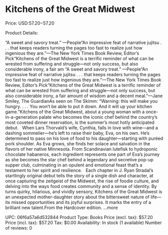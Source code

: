# Kitchens of the Great Midwest

Price: USD:$57.20-$57.20

Product Details:

“A sweet and savory treat.” —People“An impressive feat of narrative jujitsu . . . that keeps readers turning the pages too fast to realize just how ingenious they are.”—The New York Times Book Review, Editor’s Pick“Kitchens of the Great Midwest is a terrific reminder of what can be wrested from suffering and struggle—not only success, but also considerable irony, a fair am “A sweet and savory treat.” —People“An impressive feat of narrative jujitsu . . . that keeps readers turning the pages too fast to realize just how ingenious they are.”—The New York Times Book Review, Editor’s Pick“Kitchens of the Great Midwest is a terrific reminder of what can be wrested from suffering and struggle—not only success, but also considerable irony, a fair amount of wisdom and a decent meal.”—Jane Smiley, The GuardianAs seen on The Skimm: “Warning: this will make you hungry. . . . You won’t be able to put it down. And it will up your kitchen game.”Kitchens of the Great Midwest, about a young woman with a once-in-a-generation palate who becomes the iconic chef behind the country’s most coveted dinner reservation, is the summer’s most hotly anticipated debut.   When Lars Thorvald’s wife, Cynthia, falls in love with wine—and a dashing sommelier—he’s left to raise their baby, Eva, on his own. He’s determined to pass on his love of food to his daughter—starting with puréed pork shoulder. As Eva grows, she finds her solace and salvation in the flavors of her native Minnesota. From Scandinavian lutefisk to hydroponic chocolate habaneros, each ingredient represents one part of Eva’s journey as she becomes the star chef behind a legendary and secretive pop-up supper club, culminating in an opulent and emotional feast that’s a testament to her spirit and resilience.   Each chapter in J. Ryan Stradal’s startlingly original debut tells the story of a single dish and character, at once capturing the zeitgeist of the Midwest, the rise of foodie culture, and delving into the ways food creates community and a sense of identity. By turns quirky, hilarious, and vividly sensory, Kitchens of the Great Midwest is an unexpected mother-daughter story about the bittersweet nature of life—its missed opportunities and its joyful surprises. It marks the entry of a brilliant new talent.From the Hardcover edition. ...more

UPC: 06f6a57a6d532844
Product Type: Books
Price (excl. tax): $57.20
Price (incl. tax): $57.20
Tax: $0.00
Availability: In stock (1 available)
Number of reviews: 0